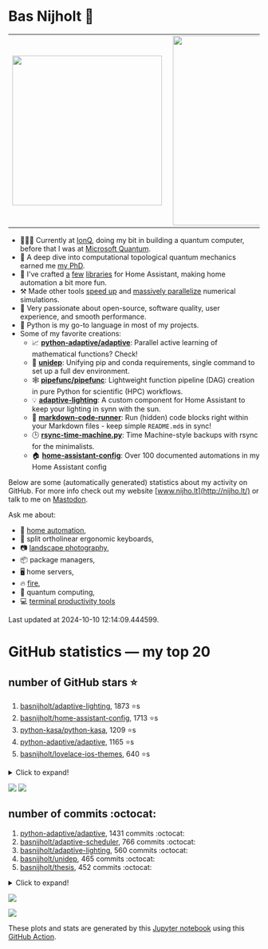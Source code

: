 # Bas Nijholt 👋

<center>
  <table>
    <tr>
        <td><img width="300px" align="left" src="https://github-readme-stats.vercel.app/api/top-langs/?username=basnijholt&hide=TeX,Jupyter%20Notebook&layout=compact&theme=radical" /></td>
        <td><img align='right' src="https://github-readme-stats.vercel.app/api?username=basnijholt&show_icons=true&theme=radical" width="380"></td>
    </tr>
  </table>
</center>

- 👷🏻‍♂️ Currently at [IonQ](https://ionq.com/), doing my bit in building a quantum computer, before that I was at [Microsoft Quantum](https://quantum.microsoft.com/).
- 🌟 A deep dive into computational topological quantum mechanics earned me [my PhD](https://github.com/basnijholt/thesis).
- 🎨 I've crafted [a](https://github.com/basnijholt/adaptive-lighting) [few](https://github.com/basnijholt/aiokef) [libraries](https://github.com/basnijholt/miflora) for Home Assistant, making home automation a bit more fun.
- ⚒️ Made other tools [speed up](https://github.com/python-adaptive/adaptive) and [massively parallelize](https://github.com/basnijholt/adaptive-scheduler) numerical simulations.
- 🏅 Very passionate about open-source, software quality, user experience, and smooth performance.
- 🐍 Python is my go-to language in most of my projects.
- Some of my favorite creations:
  - 📈 **[python-adaptive/adaptive](https://github.com/python-adaptive/adaptive/)**: Parallel active learning of mathematical functions? Check!
  - 🧬 **[unidep](https://github.com/basnijholt/unidep/)**: Unifying pip and conda requirements, single command to set up a full dev environment.
  - 🕸️ **[pipefunc/pipefunc](https://github.com/pipefunc/pipefunc/)**: Lightweight function pipeline (DAG) creation in pure Python for scientific (HPC) workflows.
  - 💡 **[adaptive-lighting](https://github.com/basnijholt/adaptive-lighting/)**: A custom component for Home Assistant to keep your lighting in synn with the sun.
  - 📝 **[markdown-code-runner](https://github.com/basnijholt/markdown-code-runner/)**: Run (hidden) code blocks right within your Markdown files - keep simple `README.md`s in sync!
  - 🕒 **[rsync-time-machine.py](https://github.com/basnijholt/rsync-time-machine.py/)**: Time Machine-style backups with rsync for the minimalists.
  - 🏠 **[home-assistant-config](https://github.com/basnijholt/home-assistant-config/)**: Over 100 documented automations in my Home Assistant config

Below are some (automatically generated) statistics about my activity on GitHub.
For more info check out my website [www.nijho.lt](http://nijho.lt/) or talk to me on <a rel="me" href="https://fosstodon.org/@basnijholt">Mastodon</a>.

Ask me about:

- 🏡 [home automation](https://github.com/basnijholt/home-assistant-config/),
- 🎹 split ortholinear ergonomic keyboards,
- 📷 [landscape photography](https://www.instagram.com/bnijholt),
- 📦 package managers,
- 🖥️ home servers,
- 🔥 [fire](https://wenfire.nijho.lt/),
- 🧠 quantum computing,
- 💻 [terminal productivity tools](https://www.nijho.lt/post/terminal-ninja/)

Last updated at 2024-10-10 12:14:09.444599.

# GitHub statistics — my top 20

## number of GitHub stars ⭐️

1. [basnijholt/adaptive-lighting](https://github.com/basnijholt/adaptive-lighting/), 1873 ⭐️s
2. [basnijholt/home-assistant-config](https://github.com/basnijholt/home-assistant-config/), 1713 ⭐️s
3. [python-kasa/python-kasa](https://github.com/python-kasa/python-kasa/), 1209 ⭐️s
4. [python-adaptive/adaptive](https://github.com/python-adaptive/adaptive/), 1165 ⭐️s
5. [basnijholt/lovelace-ios-themes](https://github.com/basnijholt/lovelace-ios-themes/), 640 ⭐️s
<details><summary>Click to expand!</summary>

6. [basnijholt/lovelace-ios-dark-mode-theme](https://github.com/basnijholt/lovelace-ios-dark-mode-theme/), 457 ⭐️s
7. [basnijholt/rsync-time-machine.py](https://github.com/basnijholt/rsync-time-machine.py/), 373 ⭐️s
8. [basnijholt/miflora](https://github.com/basnijholt/miflora/), 366 ⭐️s
9. [topocm/topocm_content](https://github.com/topocm/topocm_content/), 280 ⭐️s
10. [basnijholt/home-assistant-streamdeck-yaml](https://github.com/basnijholt/home-assistant-streamdeck-yaml/), 237 ⭐️s
11. [basnijholt/unidep](https://github.com/basnijholt/unidep/), 219 ⭐️s
12. [pipefunc/pipefunc](https://github.com/pipefunc/pipefunc/), 161 ⭐️s
13. [basnijholt/markdown-code-runner](https://github.com/basnijholt/markdown-code-runner/), 96 ⭐️s
14. [basnijholt/home-assistant-macbook-touch-bar](https://github.com/basnijholt/home-assistant-macbook-touch-bar/), 92 ⭐️s
15. [kwant-project/kwant](https://github.com/kwant-project/kwant/), 88 ⭐️s
16. [basnijholt/home-assistant-streamdeck-yaml-addon](https://github.com/basnijholt/home-assistant-streamdeck-yaml-addon/), 72 ⭐️s
17. [basnijholt/aiokef](https://github.com/basnijholt/aiokef/), 38 ⭐️s
18. [basnijholt/thesis-cover](https://github.com/basnijholt/thesis-cover/), 35 ⭐️s
19. [basnijholt/adaptive-scheduler](https://github.com/basnijholt/adaptive-scheduler/), 26 ⭐️s
20. [basnijholt/instacron](https://github.com/basnijholt/instacron/), 20 ⭐️s

</details>

![](https://github.com/basnijholt/basnijholt/raw/main/stars_over_time.png)
![](https://github.com/basnijholt/basnijholt/raw/main/stars_over_time_per_repo.png)

## number of commits :octocat:

1. [python-adaptive/adaptive](https://github.com/python-adaptive/adaptive/), 1431 commits :octocat:
2. [basnijholt/adaptive-scheduler](https://github.com/basnijholt/adaptive-scheduler/), 766 commits :octocat:
3. [basnijholt/adaptive-lighting](https://github.com/basnijholt/adaptive-lighting/), 560 commits :octocat:
4. [basnijholt/unidep](https://github.com/basnijholt/unidep/), 465 commits :octocat:
5. [basnijholt/thesis](https://github.com/basnijholt/thesis/), 452 commits :octocat:
<details><summary>Click to expand!</summary>

6. [basnijholt/home-assistant-streamdeck-yaml](https://github.com/basnijholt/home-assistant-streamdeck-yaml/), 320 commits :octocat:
7. [basnijholt/nijho.lt](https://github.com/basnijholt/nijho.lt/), 302 commits :octocat:
8. [basnijholt/aiokef](https://github.com/basnijholt/aiokef/), 288 commits :octocat:
9. [basnijholt/supercurrent-majorana-nanowire](https://github.com/basnijholt/supercurrent-majorana-nanowire/), 282 commits :octocat:
10. [basnijholt/net-worth-tracker](https://github.com/basnijholt/net-worth-tracker/), 228 commits :octocat:
11. [home-assistant/core](https://github.com/home-assistant/core/), 192 commits :octocat:
12. [basnijholt/spin-orbit-nanowires](https://github.com/basnijholt/spin-orbit-nanowires/), 191 commits :octocat:
13. [ohld/igbot](https://github.com/ohld/igbot/), 191 commits :octocat:
14. [basnijholt/lovelace-ios-themes](https://github.com/basnijholt/lovelace-ios-themes/), 166 commits :octocat:
15. [basnijholt/media_player.kef](https://github.com/basnijholt/media_player.kef/), 157 commits :octocat:
16. [basnijholt/hpc05](https://github.com/basnijholt/hpc05/), 152 commits :octocat:
17. [basnijholt/basnijholt](https://github.com/basnijholt/basnijholt/), 126 commits :octocat:
18. [basnijholt/instacron](https://github.com/basnijholt/instacron/), 115 commits :octocat:
19. [basnijholt/markdown-code-runner](https://github.com/basnijholt/markdown-code-runner/), 97 commits :octocat:
20. [basnijholt/yaml2bib](https://github.com/basnijholt/yaml2bib/), 92 commits :octocat:

</details>

![](https://github.com/basnijholt/basnijholt/raw/main/commits_per_hour.png)

![](https://github.com/basnijholt/basnijholt/raw/main/commits_per_weekday.png)


These plots and stats are generated by this [Jupyter notebook](./update-readme.ipynb) using this [GitHub Action](.github/workflows/run-notebook.yml).
